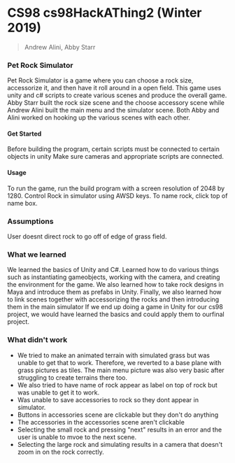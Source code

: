 # CS98 cs98HackAThing2 (Winter 2019)
> Andrew Alini, Abby Starr

### Pet Rock Simulator

Pet Rock Simulator is a game where you can choose a rock size, accessorize it, and then have it roll around in a open field. This
game uses unity and c# scripts to create various scenes and produce the overall game. Abby Starr built the rock size scene and
the choose accessory scene while Andrew Alini built the main menu and the simulator scene. Both Abby and Alini worked on hooking
up the various scenes with each other.

#### Get Started

Before building the program, certain scripts must be connected to certain objects in unity
Make sure cameras and appropriate scripts are connected.

#### Usage


To run the game, run the build program with a screen resolution of 2048 by 1280.
Control Rock in simulator using AWSD keys.
To name rock, click top of name box.

### Assumptions

User doesnt direct rock to go off of edge of grass field. 



### What we learned

We learned the basics of Unity and C#. Learned how to do various things such as instantiating gameobjects, working with the camera, and creating the environment for the game. We also learned how to take rock designs in Maya and introduce them as prefabs in Unity. Finally, we also learned how to link scenes together with accessorizing the rocks and then introducing them in the main simulator If we end up doing a game in Unity for our cs98 project, we would have learned the basics and could apply them to ourfinal project. 


### What didn't work
* We tried to make an animated terrain with simulated grass but was unable to get that to work. Therefore, we reverted to a base
plane with grass pictures as tiles. The main menu picture was also very basic after struggling to create terrains there too.
* We also tried to have name of rock appear as label on top of rock but was unable to get it to work.
* Was unable to save accessories to rock so they dont appear in simulator. 
* Buttons in accessories scene are clickable but they don't do anything
* The accessories in the accessories scene aren't clickable
* Selecting the small rock and pressing "next" results in an error and the user is unable to mvoe to the next scene.
* Selecting the large rock and simulating results in a camera that doesn't zoom in on the rock correctly. 
